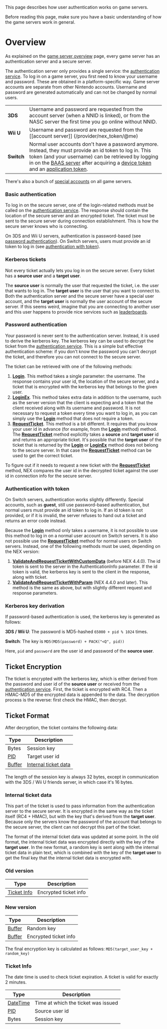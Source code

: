 This page describes how user authentication works on game servers.

Before reading this page, make sure you have a basic understanding of how the game servers work in general.

# Overview
As explained on the [game server overview](NEX-Overview-(Game-Servers)) page, every game server has an authentication server and a secure server.

The authentication server only provides a single service: the [authentication service](Authentication-Protocol). To log in on a game server, you first need to know your username and password. These are obtained in a platform-specific way. Game server accounts are separate from other Nintendo accounts. Username and password are generated automatically and can not be changed by normal users.

<table>
  <tr>
    <td><b>3DS</b></td><td>Username and password are requested from the account server (when a NNID is linked), or from the NASC server the first time you go online without NNID.</td>
  </tr>
  <tr>
    <td><b>Wii U</b></td><td>Username and password are requested from the [[account server]] (/provider/nex_token/@me)</td>
  </tr>
  <tr>
    <td><b>Switch</b></td><td>Normal user accounts don't have a password anymore. Instead, they must provide an id token to log in. This token (and your username) can be retrieved by logging in on the <a href="BAAS-Server">BAAS server</a> after acquiring a <a href="DAuth-Server">device token</a> and an <a href="AAuth-Server">application token</a>.</td>
  </tr>
</table>

There's also a bunch of [special accounts](Authentication-Protocol#4-getpid) on all game servers.

### Basic authentication
To log in on the secure server, one of the login-related methods must be called on the [authentication service](Authentication-Protocol). The response should contain the location of the secure server and an encrypted ticket. The ticket must be sent to the secure server during connection establishment. This is how the secure server knows who is connecting.

On 3DS and Wii U servers, authentication is password-based (see [password authentication](#password-authentication)). On Switch servers, users must provide an id token to log in (see [authentication with token](#authentication-with-token)).

### Kerberos tickets
Not every ticket actually lets you log in on the secure server. Every ticket has a **source user** and a **target user**.

The **source user** is normally the user that requested the ticket, i.e. the user that wants to log in. The **target user** is the user that you want to connect to. Both the authentication server and the secure server have a special user account, and the **target user** is normally the user account of the secure server. If this seems weird, imagine that you are connecting to another user and this user happens to provide nice services such as [leaderboards](Ranking-Protocol).

### Password authentication
Your password is never sent to the authentication server. Instead, it is used to derive the kerberos key. The kerberos key can be used to decrypt the ticket from the [authentication service](Authentication-Protocol). This is a simple but effective authentication scheme: if you don't know the password you can't decrypt the ticket, and therefore you can not connect to the secure server.

The ticket can be retrieved with one of the following methods:
1. **[Login](Authentication-Protocol#1-login)**. This method takes a single parameter: the username. The response contains your user id, the location of the secure server, and a ticket that is encrypted with the kerberos key that belongs to the given user.
2. **[LoginEx](Authentication-Protocol#2-loginex)**. This method takes extra data in addition to the username, such as the server version that the client is expecting and a token that the client received along with its username and password. It is not necessary to request a token every time you want to log in, as you can simply use the **[Login](Authentication-Protocol#1-login)** method that does not require a token.
3. **[RequestTicket](Authentication-Protocol#3-requestticket)**. This method is a bit different. It requires that you know your user id in advance (for example, from the **[Login](Authentication-Protocol#1-login)** method) method. The **[RequestTicket](Authentication-Protocol#3-requestticket)** method explicitly takes a **source** and **target user** id and returns an appropriate ticket. It's possible that the **target user** of the ticket that is returned by the **[Login](Authentication-Protocol#1-login)** or **[LoginEx](Authentication-Protocol#2-loginex)** method does not belong to the secure server. In that case the **[RequestTicket](Authentication-Protocol#3-requestticket)** method can be used to get the correct ticket.

To figure out if it needs to request a new ticket with the **[RequestTicket](Authentication-Protocol#3-requestticket)** method, NEX compares the user id in the decrypted ticket against the user id in connection info for the secure server.

### Authentication with token
On Switch servers, authentication works slightly differently. Special accounts, such as **guest**, still use password-based authentication, but normal users must provide an id token to log in. If an id token is not provided, or if it is invalid, the server refuses to hand out a ticket and returns an error code instead.

Because the **[Login](Authentication-Protocol#1-login)** method only takes a username, it is not possible to use this method to log in on a normal user account on Switch servers. It is also not possible use the **[RequestTicket](Authentication-Protocol#3-requestticket)** method for normal users on Switch servers. Instead, one of the following methods must be used, depending on the NEX version:

1. **[ValidateAndRequestTicketWithCustomData](Authentication-Protocol#2-loginex)** (before NEX 4.4.0). The id token is sent to the server in the AuthenticationInfo parameter. If the id token is valid, the kerberos key is sent to the client in the response, along with ticket.
2. **[ValidateAndRequestTicketWithParam](Authentication-Protocol#6-validateandrequestticketwithparam)** (NEX 4.4.0 and later). This method is the same as above, but with slightly different request and response parameters.

### Kerberos key derivation
If password-based authentication is used, the kerberos key is generated as follows:

**3DS / Wii U**: The password is MD5-hashed `65000 + pid % 1024` times.

**Switch**: The key is `MD5(MD5(password) + PACK("<Q", pid))`

Here, `pid` and `password` are the user id and password of the **source user**.

## Ticket Encryption
The ticket is encrypted with the kerberos key, which is either derived from the password and user id of the **source user** or received from the [authentication service](Authentication-Protocol). First, the ticket is encrypted with RC4. Then a HMAC-MD5 of the encrypted data is appended to the data. The decryption process is the reverse: first check the HMAC, then decrypt.

## Ticket Format
After decryption, the ticket contains the following data:

| Type | Description |
| --- | --- |
| Bytes | Session key |
| [PID] | Target user id |
| [Buffer] | [Internal ticket data](#internal-ticket-data) |

The length of the session key is always 32 bytes, except in communication with the 3DS / Wii U friends server, in which case it's 16 bytes.

### Internal ticket data
This part of the ticket is used to pass information from the authentication server to the secure server. It is encrypted in the same way as the ticket itself (RC4 + HMAC), but with the key that's derived from the **target user**. Because only the servers know the password of the account that belongs to the secure server, the client can not decrypt this part of the ticket.

The format of the internal ticket data was updated at some point. In the old format, the internal ticket data was encrypted directly with the key of the **target user**. In the new format, a random key is sent along with the internal ticket data in plain text, which is combined with the key of the **target user** to get the final key that the internal ticket data is encrypted with.

### Old version
| Type | Description |
| --- | --- |
| [Ticket Info](#ticket-info) | Encrypted ticket info |

### New version
| Type | Description |
| --- | --- |
| [Buffer] | Random key |
| [Buffer] | Encrypted ticket info |

The final encryption key is calculated as follows: `MD5(target_user_key + random_key)`

### Ticket Info
The date time is used to check ticket expiration. A ticket is valid for exactly 2 minutes.

| Type | Description |
| --- | --- |
| [DateTime] | Time at which the ticket was issued |
| [PID] | Source user id |
| Bytes | Session key |

[Buffer]: NEX-Common-Types#buffer
[PID]: NEX-Common-Types#pid
[DateTime]: NEX-Common-Types#datetime